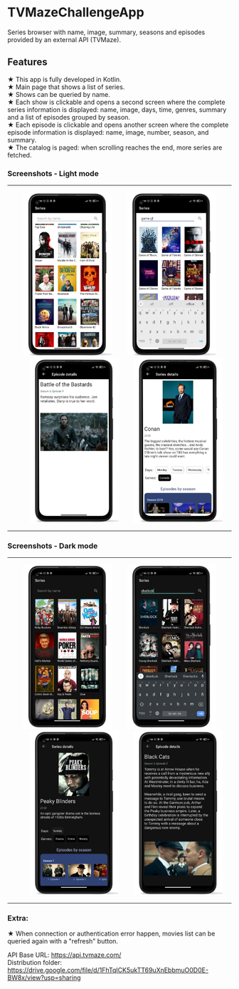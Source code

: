 # TVMazeChallengeApp
Series browser with name, image, summary, seasons and episodes provided by an external API (TVMaze).    

## Features
★ This app is fully developed in Kotlin.    
★ Main page that shows a list of series.  
★ Shows can be queried by name.  
★ Each show is clickable and opens a second screen where the complete series information is
displayed: name, image, days, time, genres, summary and a list of episodes grouped by season.  
★ Each episode is clickable and opens another screen where the complete episode information is
displayed: name, image, number, season, and summary.  
★ The catalog is paged: when scrolling reaches the end, more series are fetched.  

### Screenshots - Light mode

<hr/>
<p align="center">
<img src="pictures/NM_1_framed.png" alt="Screenshot1" width="200"/>
<img style="margin-left: 30px" src="pictures/NM_2_framed.png" alt="Screenshot2" width="200"/>
<img style="margin-left: 30px" src="pictures/NM_3_framed.png" alt="Screenshot3" width="200"/>
 <img style="margin-left: 30px" src="pictures/NM_4_framed.png" alt="Screenshot4" width="200"/>
</p>
<hr/>

### Screenshots - Dark mode

<hr/>
<p align="center">
<img src="pictures/DM_1_framed.png" alt="Screenshot5" width="200"/>
<img style="margin-left: 30px" src="pictures/DM_2_framed.png" alt="Screenshot6" width="200"/>
<img style="margin-left: 30px" src="pictures/DM_3_framed.png" alt="Screenshot7" width="200"/>
 <img style="margin-left: 30px" src="pictures/DM_4_framed.png" alt="Screenshot8" width="200"/>
</p>
<hr/>

### Extra:  
★ When connection or authentication error happen, movies list can be queried again with a "refresh" button.  

API Base URL: https://api.tvmaze.com/  
Distribution folder: https://drive.google.com/file/d/1FhTqICK5ukTT69uXnEbbmuO0D0E-BW8x/view?usp=sharing
